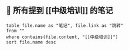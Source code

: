 ## 🧾 所有提到 [[中级培训]] 的笔记

```dataview
table file.name as "笔记", file.link as "跳转"
from ""
where contains(file.content, "[[中级培训]]")
sort file.name desc